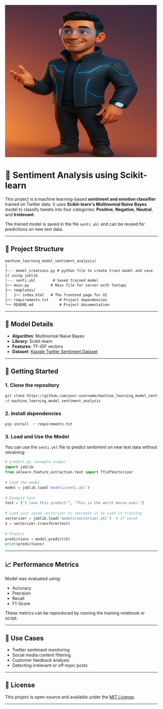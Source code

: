 

<img src = "static/pos.png" alt="Prediction Example" width="500" height="500"/>


# 🧠 Sentiment Analysis using Scikit-learn

This project is a machine learning-based **sentiment and emotion classifier** trained on Twitter data. It uses **Scikit-learn's Multinomial Naive Bayes** model to classify tweets into four categories:
**Positive**, **Negative**, **Neutral**, and **Irrelevant**.

The trained model is saved in the file `senti.ykl` and can be reused for predictions on new text data.

---

## 📂 Project Structure

```
machine_learning_model_sentiment_analysis/
│
├--- model_creations.py # python file to create train model and save it using joblib
│--- senti.ykl        # Saved trained model
├── main.py          # Main file for server with fastapi 
├── templates/
│   ├── index.html   # The frontend page for UI
├── requirements.txt     # Project dependencies
└── README.md            # Project documentation
```

---

## 🧪 Model Details

* **Algorithm**: Multinomial Naive Bayes
* **Library**: Scikit-learn
* **Features**: TF-IDF vectors
* **Dataset**: [Kaggle Twitter Sentiment Dataset](https://www.kaggle.com/datasets)

---

## 🚀 Getting Started

### 1. Clone the repository

```bash
git clone https://github.com/your-username/machine_learning_model_sentiment_analysis.git
cd machine_learning_model_sentiment_analysis
```

### 2. Install dependencies

```bash
pip install -r requirements.txt
```

### 3. Load and Use the Model

You can use the `senti.ykl` file to predict sentiment on new text data without retraining:

```python
# predict.py (example usage)
import joblib
from sklearn.feature_extraction.text import TfidfVectorizer

# Load the model
model = joblib.load('models/senti.ykl')

# Example text
text = ["I love this product!", "This is the worst movie ever."]

# Load your saved vectorizer or recreate it as used in training
vectorizer = joblib.load('models/vectorizer.ykl')  # If saved
X = vectorizer.transform(text)

# Predict
predictions = model.predict(X)
print(predictions)
```

---

## 📈 Performance Metrics

Model was evaluated using:

* Accuracy
* Precision
* Recall
* F1-Score

These metrics can be reproduced by running the training notebook or script.

---

## 📌 Use Cases

* Twitter sentiment monitoring
* Social media content filtering
* Customer feedback analysis
* Detecting irrelevant or off-topic posts

---

## 📎 License

This project is open-source and available under the [MIT License](LICENSE).

---
